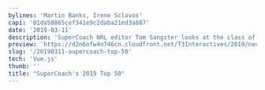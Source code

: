 ```yaml
---
bylines: 'Martin Banks, Irene Sclavos'
capi: '01da58865cef341e9c2daba21ed3a887'
date: '2019-03-11'
description: 'SuperCoach NRL editor Tom Sangster looks at the class of 2019 and picks who he thinks will be the top 50 players be the end of the season.'
preview: 'https://d2n6ofw4o746cn.cloudfront.net/T3Interactives/2019/ned-0156-supercoach-top50-players-0315/dist/PROD/b2a8a2c83ef51a25082af9c5e8f069f4.html'
slug: '/20190311-aupercoach-top-50'
tech: 'Vue.js'
thumb: ''
title: "SuperCoach's 2019 Top 50"
---
```

